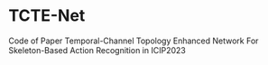 # TCTE-Net
Code of Paper Temporal-Channel Topology Enhanced Network For Skeleton-Based Action Recognition in ICIP2023
